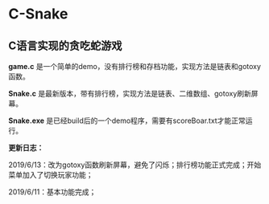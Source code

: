 # C-Snake
## C语言实现的贪吃蛇游戏

**game.c** 是一个简单的demo，没有排行榜和存档功能，实现方法是链表和gotoxy函数。

**Snake.c** 是最新版本，带有排行榜，实现方法是链表、二维数组、gotoxy刷新屏幕。

**Snake.exe** 是已经build后的一个demo程序，需要有scoreBoar.txt才能正常运行。

**更新日志：**

2019/6/13：改为gotoxy函数刷新屏幕，避免了闪烁；排行榜功能正式完成；开始菜单加入了切换玩家功能；

2019/6/11：基本功能完成；

